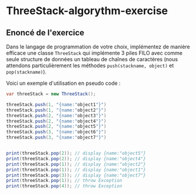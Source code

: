 # ThreeStack-algorythm-exercise
 
 ## Enoncé de l'exercice
 
Dans le langage de programmation de votre choix, implémentez de manière efficace une classe `ThreeStack` qui implémente 3 piles FILO avec comme seule structure de données un tableau de chaînes de caractères (nous attendons particulièrement les méthodes `push(stackname, object)` et `pop(stackname)`).

Voici un exemple d'utilisation en pseudo code : 

```java
var threeStack = new ThreeStack();

threeStack.push(1, "{name:"object1"}")
threeStack.push(1, "{name:"object2"}")
threeStack.push(2, "{name:"object3"}")
threeStack.push(2, "{name:"object4"}")
threeStack.push(2, "{name:"object5"}")
threeStack.push(3, "{name:"object6"}")
threeStack.push(3, "{name:"object7"}")


print(threeStack.pop(2)); // display {name:"object5"}
print(threeStack.pop(2)); // display {name:"object4"}
print(threeStack.pop(1)); // display {name:"object2"}
print(threeStack.pop(1)); // display {name:"object1"}
print(threeStack.pop(3)); // display {name:"object7"}
print(threeStack.pop(1)); // throw Exception
print(threeStack.pop(4)); // throw Exception
```
